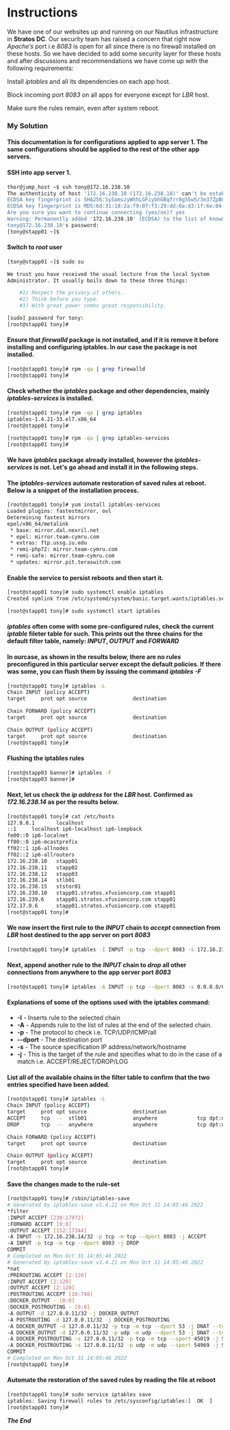 # Instructions

We have one of our websites up and running on our Nautilus infrastructure in **Stratos DC**. Our security team has raised a concern that right now *Apache’s* port i.e *8083* is open for all since there is no firewall installed on these hosts. So we have decided to add some security layer for these hosts and after discussions and recommendations we have come up with the following requirements:



Install *iptables* and all its dependencies on each app host.

Block incoming port *8083* on all apps for everyone except for *LBR* host.

Make sure the rules remain, even after system reboot.

### My Solution

#### This documentation is for configurations applied to app server 1. The same configurations should be applied to the rest of the other app servers.

#### SSH into app server 1.

```bash
thor@jump_host ~$ ssh tony@172.16.238.10
The authenticity of host '172.16.238.10 (172.16.238.10)' can't be established.
ECDSA key fingerprint is SHA256:SySamszyWhhLGFiybhGBqfrr8g55wS/3e37ZpBOvICs.
ECDSA key fingerprint is MD5:6d:31:18:2a:f9:07:f3:29:dd:0a:d3:1f:6e:04:0a:db.
Are you sure you want to continue connecting (yes/no)? yes
Warning: Permanently added '172.16.238.10' (ECDSA) to the list of known hosts.
tony@172.16.238.10's password: 
[tony@stapp01 ~]$ 
```

#### Switch to *root* user
```bash
[tony@stapp01 ~]$ sudo su

We trust you have received the usual lecture from the local System
Administrator. It usually boils down to these three things:

    #1) Respect the privacy of others.
    #2) Think before you type.
    #3) With great power comes great responsibility.

[sudo] password for tony: 
[root@stapp01 tony]# 
```
#### Ensure that *firewalld* package is not installed, and if it is remove it before installing and configuring iptables. In our case the package is not installed.

```bash
[root@stapp01 tony]# rpm -qa | grep firewalld
[root@stapp01 tony]#
```

#### Check whether the *iptables* package and other dependencies, mainly *iptables-services* is installed.

```bash
[root@stapp01 tony]# rpm -qa | grep iptables
iptables-1.4.21-33.el7.x86_64
[root@stapp01 tony]# 

[root@stapp01 tony]# rpm -qa | grep iptables-services
[root@stapp01 tony]# 
```

#### We have *iptables* package already installed, however the *iptables-services* is not. Let's go ahead and install it in the following steps.
#### The *iptables-services* automate restoration of saved rules at reboot. Below is a snippet of the installation process. 

```bash
[root@stapp01 tony]# yum install iptables-services
Loaded plugins: fastestmirror, ovl
Determining fastest mirrors
epel/x86_64/metalink                                                                                                                            |  19 kB  00:00:00     
 * base: mirror.dal.nexril.net
 * epel: mirror.team-cymru.com
 * extras: ftp.ussg.iu.edu
 * remi-php72: mirror.team-cymru.com
 * remi-safe: mirror.team-cymru.com
 * updates: mirror.pit.teraswitch.com
```
#### Enable the service to persist reboots and then start it.

```bash
[root@stapp01 tony]# sudo systemctl enable iptables
Created symlink from /etc/systemd/system/basic.target.wants/iptables.service to /usr/lib/systemd/system/iptables.service.

[root@stapp01 tony]# sudo systemctl start iptables
```


#### *iptables* often come with some pre-configured rules, check the current *iptable* fileter table for such. This prints out the three chains for the default filter table, namely: *INPUT*, *OUTPUT* and *FORWARD*

#### In ourcase, as shown in the results below, there are no rules preconfigured in this particular server except the default policies. If there was some, you can flush them by issuing the command *iptables -F*

```bash
[root@stapp01 tony]# iptables -L 
Chain INPUT (policy ACCEPT)
target     prot opt source               destination         

Chain FORWARD (policy ACCEPT)
target     prot opt source               destination         

Chain OUTPUT (policy ACCEPT)
target     prot opt source               destination         
[root@stapp01 tony]# 

```

#### Flushing the iptables rules

```bash
[root@stapp03 banner]# iptables -F
[root@stapp03 banner]# 
```

#### Next, let us check the *ip address* for the *LBR* host. Confirmed as *172.16.238.14* as per the results below.

```bash
[root@stapp01 tony]# cat /etc/hosts
127.0.0.1       localhost
::1     localhost ip6-localhost ip6-loopback
fe00::0 ip6-localnet
ff00::0 ip6-mcastprefix
ff02::1 ip6-allnodes
ff02::2 ip6-allrouters
172.16.238.10   stapp01
172.16.238.11   stapp02
172.16.238.12   stapp03
172.16.238.14   stlb01
172.16.238.15   ststor01
172.16.238.10   stapp01.stratos.xfusioncorp.com stapp01
172.16.239.6    stapp01.stratos.xfusioncorp.com stapp01
172.17.0.6      stapp01.stratos.xfusioncorp.com stapp01
[root@stapp01 tony]# 
```

#### We now insert the first rule to the *INPUT* chain to *accept* connection from *LBR* host destined to the app server on port *8083*

```bash
[root@stapp01 tony]# iptables -I INPUT -p tcp --dport 8083 -s 172.16.238.14 -j ACCEPT
```

#### Next, append another rule to the *INPUT* chain to *drop* all other connections from anywhere to the app server port *8083*
```bash
[root@stapp01 tony]# iptables -A INPUT -p tcp --dport 8083 -s 0.0.0.0/0 -j DROP
```

#### Explanations of some of the options used with the iptables command:

+ **-I** - Inserts rule to the selected chain 
+ **-A** - Appends rule to the list of rules at the end of the selected chain.
+ **-p** - The protocol to check i.e. TCP/UDP/ICMP/all
+ **--dport** - The destination port 
+ **-s** - The source specification IP address/network/hostname
+ **-j** - This is the target of the rule and specifies what to do in the case of a match i.e. ACCEPT/REJECT/DROP/LOG

#### List all of the available chains in the filter table to confirm that the two entries specified have been added. 
```bash
[root@stapp01 tony]# iptables -L 
Chain INPUT (policy ACCEPT)
target     prot opt source               destination         
ACCEPT     tcp  --  stlb01               anywhere             tcp dpt:us-srv
DROP       tcp  --  anywhere             anywhere             tcp dpt:us-srv

Chain FORWARD (policy ACCEPT)
target     prot opt source               destination         

Chain OUTPUT (policy ACCEPT)
target     prot opt source               destination         
[root@stapp01 tony]# 
```

#### Save the changes made to the rule-set 

```bash
[root@stapp01 tony]# /sbin/iptables-save 
# Generated by iptables-save v1.4.21 on Mon Oct 31 14:05:46 2022
*filter
:INPUT ACCEPT [230:17972]
:FORWARD ACCEPT [0:0]
:OUTPUT ACCEPT [152:17344]
-A INPUT -s 172.16.238.14/32 -p tcp -m tcp --dport 8083 -j ACCEPT
-A INPUT -p tcp -m tcp --dport 8083 -j DROP
COMMIT
# Completed on Mon Oct 31 14:05:46 2022
# Generated by iptables-save v1.4.21 on Mon Oct 31 14:05:46 2022
*nat
:PREROUTING ACCEPT [2:120]
:INPUT ACCEPT [2:120]
:OUTPUT ACCEPT [2:120]
:POSTROUTING ACCEPT [10:748]
:DOCKER_OUTPUT - [0:0]
:DOCKER_POSTROUTING - [0:0]
-A OUTPUT -d 127.0.0.11/32 -j DOCKER_OUTPUT
-A POSTROUTING -d 127.0.0.11/32 -j DOCKER_POSTROUTING
-A DOCKER_OUTPUT -d 127.0.0.11/32 -p tcp -m tcp --dport 53 -j DNAT --to-destination 127.0.0.11:45019
-A DOCKER_OUTPUT -d 127.0.0.11/32 -p udp -m udp --dport 53 -j DNAT --to-destination 127.0.0.11:54969
-A DOCKER_POSTROUTING -s 127.0.0.11/32 -p tcp -m tcp --sport 45019 -j SNAT --to-source :53
-A DOCKER_POSTROUTING -s 127.0.0.11/32 -p udp -m udp --sport 54969 -j SNAT --to-source :53
COMMIT
# Completed on Mon Oct 31 14:05:46 2022
[root@stapp01 tony]# 
```

#### Automate the restoration of the saved rules by reading the file at reboot 

```bash
[root@stapp01 tony]# sudo service iptables save
iptables: Saving firewall rules to /etc/sysconfig/iptables:[  OK  ]
[root@stapp01 tony]# 
```

***The End***
